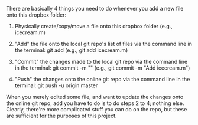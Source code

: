 There are basically 4 things you need to do whenever you add a new file onto this dropbox folder:

1. Physically create/copy/move a file onto this dropbox folder (e.g., icecream.m) 

2. "Add" the file onto the local git repo's list of files via the command line in the terminal:
	git add <filename> (e.g., git add icecream.m)

3. "Commit" the changes made to the local git repo via the command line in the terminal:
	git commit -m "<message>" (e.g., git commit -m "Add icecream.m")

4. "Push" the changes onto the online git repo via the command line in the terminal:
	git push -u origin master

When you merely edited some file, and want to update the changes onto the online git repo, add you have to do is to do steps 2 to 4; nothing else. Clearly, there're more complicated stuff you can do on the repo, but these are sufficient for the purposes of this project.

